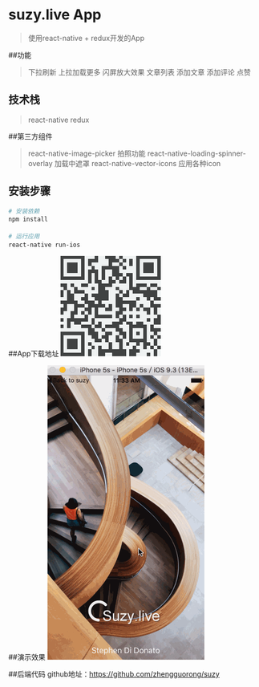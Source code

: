 # suzy.live App

> 使用react-native + redux开发的App

##功能
>下拉刷新
>上拉加载更多
>闪屏放大效果
>文章列表
>添加文章
>添加评论
>点赞

## 技术栈
>react-native
>redux

##第三方组件
>react-native-image-picker  拍照功能
>react-native-loading-spinner-overlay 加载中遮罩
>react-native-vector-icons 应用各种icon

## 安装步骤

``` bash
# 安装依赖
npm install

# 运行应用
react-native run-ios
```

##App下载地址
![](download.png)

##演示效果
![](suzydemo.gif)

##后端代码
github地址：https://github.com/zhengguorong/suzy



